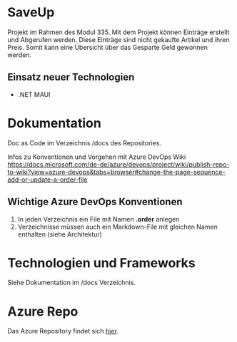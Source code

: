 # SaveUp
Projekt im Rahmen des Modul 335.
Mit dem Projekt können Einträge erstellt und Abgerufen werden.
Diese Einträge sind nicht gekaufte Artikel und ihren Preis. Somit kann eine Übersicht über das Gesparte Geld gewonnen werden.

## Einsatz neuer Technologien
- .NET MAUI

# Dokumentation
Doc as Code im Verzeichnis /docs des Repositories.

Infos zu Konventionen und Vorgehen mit Azure DevOps Wiki https://docs.microsoft.com/de-de/azure/devops/project/wiki/publish-repo-to-wiki?view=azure-devops&tabs=browser#change-the-page-sequence-add-or-update-a-order-file

## Wichtige Azure DevOps Konventionen
1. In jeden Verzeichnis ein File mit Namen **.order** anlegen
2. Verzeichnisse müssen auch ein Markdown-File mit gleichen Namen enthalten (siehe Architektur)

# Technologien und Frameworks
Siehe Dokumentation im /docs Verzeichnis.

# Azure Repo
Das Azure Repository findet sich [hier](https://dev.azure.com/databinding/_git/SaveUp).